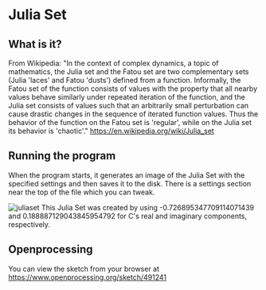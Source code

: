# Julia Set
## What is it?
From Wikipedia: "In the context of complex dynamics, a topic of mathematics, the Julia set and the Fatou set are two complementary sets (Julia 'laces' and Fatou 'dusts') defined from a function. Informally, the Fatou set of the function consists of values with the property that all nearby values behave similarly under repeated iteration of the function, and the Julia set consists of values such that an arbitrarily small perturbation can cause drastic changes in the sequence of iterated function values. Thus the behavior of the function on the Fatou set is 'regular', while on the Julia set its behavior is 'chaotic'." https://en.wikipedia.org/wiki/Julia_set

## Running the program
When the program starts, it generates an image of the Julia Set with the specified settings and then saves it to the disk. There is a settings section near the top of the file which you can tweak.


![juliaset](https://user-images.githubusercontent.com/10190993/34193514-c9af9f72-e519-11e7-9261-183f405c385c.png)
This Julia Set was created by using -0.726895347709114071439 and 0.188887129043845954792 for C's real and imaginary components, respectively. 

## Openprocessing
You can view the sketch from your browser at https://www.openprocessing.org/sketch/491241
